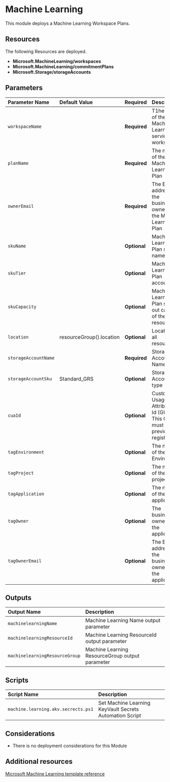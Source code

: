 # Machine Learning

This module deploys a Machine Learning Workspace Plans. 

## Resources

The following Resources are deployed.

+ **Microsoft.MachineLearning/workspaces** 
+ **Microsoft.MachineLearning/commitmentPlans**
+ **Microsoft.Storage/storageAccounts** 

## Parameters

| Parameter Name | Default Value | Required | Description |
| :-             | :-            | :-       |:-           |
| `workspaceName` || **Required** | T1he name of the Azure Machine Learning service workspace
| `planName` || **Required** | The name of the Machine Learning Plan
| `ownerEmail` || **Required** | The Email address of the business owner for the Machine Learning Plan
| `skuName` || **Optional** | Machine Learning Plan sku name
| `skuTier` || **Optional** | Machine Learning Plan account tier
| `skuCapacity` || **Optional** | Machine Learning Plan scale-out capacity of the resource
| `location` | resourceGroup().location | **Optional** | Location for all resources
| `storageAccountName` || **Required** | Storage Account Name
| `storageAccountSku` | Standard_GRS | **Optional** | Storage Account sku type
| `cuaId` || **Optional** | Customer Usage Attribution Id (GUID). This GUID must be previously registered
| `tagEnvironment` || **Optional** | The name of the Environment
| `tagProject` || **Optional** | The name of the project
| `tagApplication` || **Optional** | The name of the application
| `tagOwner` || **Optional** | The business owner for the application
| `tagOwnerEmail` || **Optional** | The Email address of the business owner for the application

## Outputs
| Output Name | Description |
| :-          | :-          |
| `machinelearningName` |  Machine Learning Name output parameter
| `machinelearningResourceId` | Machine Learning ResourceId output parameter
| `machinelearningResourceGroup` | Machine Learning ResourceGroup output parameter

## Scripts

| Script Name | Description |
| :-          | :-          |
| `machine.learning.akv.secrects.ps1` | Set Machine Learning KeyVault Secrets Automation Script

## Considerations

+ There is no deployment considerations for this Module

## Additional resources

[Microsoft Machine Learning template reference](https://docs.microsoft.com/en-us/azure/templates/microsoft.machinelearning/allversions)
